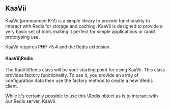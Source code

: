 ## KaaVii
KaaVii (pronounced K-V) is a simple library to provide functionality to
interact with Redis for storage and caching.  KaaVii is designed to provide
a very basic set of tools making it perfect for simple applications or rapid
prototyping use.

KaaVii requires PHP >5.4 and the Redis extension.


#### KaaVii\Redis

The KaaVii\Redis class will be your starting point for using KaaVii.  This
class provides factory functionality.  To use it, you provide an array of
configuration data then use the factory method to create a new \Redis client.

While it's certainly possible to use this \Redis object as is to interact with
our Redis server, KaaVii
